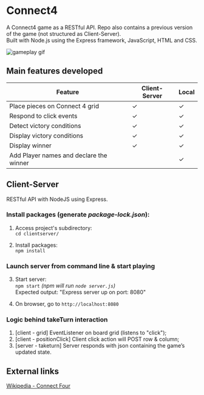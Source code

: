 # Connect4
A Connect4 game as a RESTful API. Repo also contains a previous version of the game (not structured as Client-Server). <br>
Built with Node.js using the Express framework, JavaScript, HTML and CSS. <br>

![gameplay gif](https://github.com/ferreiramonique/connect4/blob/main/media/connect4game.gif)

## Main features developed

| Feature                          | Client-Server |     Local |
| ---------------------------------| ----------- | ------------- |
| Place pieces on Connect 4 grid   |       ✓     |        ✓     |
| Respond to click events          |       ✓     |        ✓     |
| Detect victory conditions        |       ✓     |        ✓     |
| Display victory conditions       |       ✓     |        ✓     |
| Display winner                   |       ✓     |        ✓     |
| Add Player names and declare the winner |     |        ✓     |


## Client-Server 
RESTful API with NodeJS using Express.

### Install packages (generate _package-lock.json_): <br>
1. Access project's subdirectory: <br>
`cd clientserver/`

2. Install packages: <br>
`npm install`

### Launch server from command line \& start playing

3. Start server: <br>
`npm start` _(npm will run `node server.js`)_ <br>
Expected output: "Express server up on port: 8080"

4. On browser, go to `http://localhost:8080`

### Logic behind takeTurn interaction
1. [client - grid] EventListener on board grid (listens to "click"); 
2. [client - positionClick] Client click action will POST row & column;
3. [server - taketurn] Server responds with json containing the game’s updated state.

## External links
[Wikipedia - Connect Four](https://en.wikipedia.org/wiki/Connect_Four)
